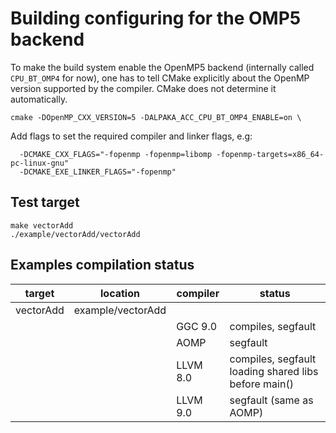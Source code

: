 # Building configuring for the OMP5 backend

To make the build system enable the OpenMP5 backend (internally called
`CPU_BT_OMP4` for now), one has to tell CMake explicitly about the OpenMP
version supported by the compiler. CMake does not determine it automatically.
```
cmake -DOpenMP_CXX_VERSION=5 -DALPAKA_ACC_CPU_BT_OMP4_ENABLE=on \
```
Add flags to set the required compiler and linker flags, e.g:
```
  -DCMAKE_CXX_FLAGS="-fopenmp -fopenmp=libomp -fopenmp-targets=x86_64-pc-linux-gnu"
  -DCMAKE_EXE_LINKER_FLAGS="-fopenmp"
```

## Test target

```
make vectorAdd
./example/vectorAdd/vectorAdd
```

## Examples compilation status

|target|location|compiler|status|
|---|---|---|---|
|vectorAdd|example/vectorAdd|
|||GGC 9.0 | compiles, segfault |
|||AOMP|segfault|
|||LLVM 8.0|compiles, segfault loading shared libs before main()|
|||LLVM 9.0|segfault (same as AOMP)|
